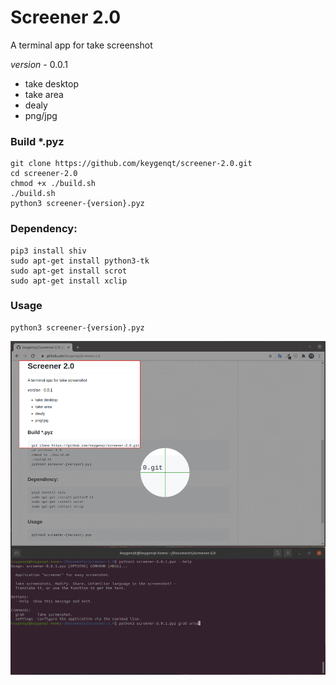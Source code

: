 Screener 2.0
===================

A terminal app for take screenshot

*version* - 0.0.1

* take desktop
* take area
* dealy
* png/jpg


### Build *.pyz

```shell
git clone https://github.com/keygenqt/screener-2.0.git
cd screener-2.0
chmod +x ./build.sh
./build.sh
python3 screener-{version}.pyz
```

### Dependency:

```shell
pip3 install shiv
sudo apt-get install python3-tk
sudo apt-get install scrot
sudo apt-get install xclip
```

### Usage

```shell
python3 screener-{version}.pyz
```

![picture](data/screenshot.png)